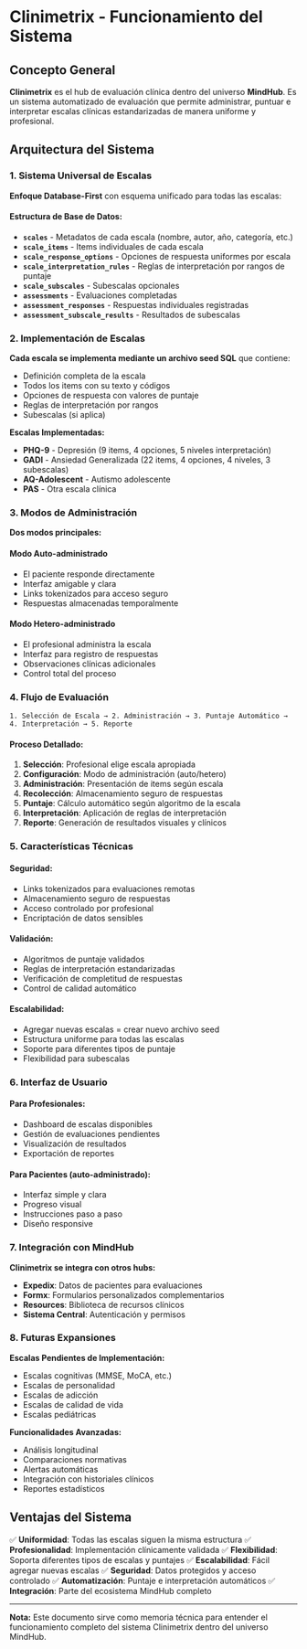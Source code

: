 # Clinimetrix - Funcionamiento del Sistema

## Concepto General

**Clinimetrix** es el hub de evaluación clínica dentro del universo **MindHub**. Es un sistema automatizado de evaluación que permite administrar, puntuar e interpretar escalas clínicas estandarizadas de manera uniforme y profesional.

## Arquitectura del Sistema

### 1. Sistema Universal de Escalas

**Enfoque Database-First** con esquema unificado para todas las escalas:

#### Estructura de Base de Datos:
- **`scales`** - Metadatos de cada escala (nombre, autor, año, categoría, etc.)
- **`scale_items`** - Items individuales de cada escala
- **`scale_response_options`** - Opciones de respuesta uniformes por escala
- **`scale_interpretation_rules`** - Reglas de interpretación por rangos de puntaje
- **`scale_subscales`** - Subescalas opcionales
- **`assessments`** - Evaluaciones completadas
- **`assessment_responses`** - Respuestas individuales registradas
- **`assessment_subscale_results`** - Resultados de subescalas

### 2. Implementación de Escalas

**Cada escala se implementa mediante un archivo seed SQL** que contiene:
- Definición completa de la escala
- Todos los items con su texto y códigos
- Opciones de respuesta con valores de puntaje
- Reglas de interpretación por rangos
- Subescalas (si aplica)

**Escalas Implementadas:**
- **PHQ-9** - Depresión (9 items, 4 opciones, 5 niveles interpretación)
- **GADI** - Ansiedad Generalizada (22 items, 4 opciones, 4 niveles, 3 subescalas)
- **AQ-Adolescent** - Autismo adolescente
- **PAS** - Otra escala clínica

### 3. Modos de Administración

**Dos modos principales:**

#### Modo Auto-administrado
- El paciente responde directamente
- Interfaz amigable y clara
- Links tokenizados para acceso seguro
- Respuestas almacenadas temporalmente

#### Modo Hetero-administrado
- El profesional administra la escala
- Interfaz para registro de respuestas
- Observaciones clínicas adicionales
- Control total del proceso

### 4. Flujo de Evaluación

```
1. Selección de Escala → 2. Administración → 3. Puntaje Automático → 4. Interpretación → 5. Reporte
```

#### Proceso Detallado:
1. **Selección**: Profesional elige escala apropiada
2. **Configuración**: Modo de administración (auto/hetero)
3. **Administración**: Presentación de items según escala
4. **Recolección**: Almacenamiento seguro de respuestas
5. **Puntaje**: Cálculo automático según algoritmo de la escala
6. **Interpretación**: Aplicación de reglas de interpretación
7. **Reporte**: Generación de resultados visuales y clínicos

### 5. Características Técnicas

#### Seguridad:
- Links tokenizados para evaluaciones remotas
- Almacenamiento seguro de respuestas
- Acceso controlado por profesional
- Encriptación de datos sensibles

#### Validación:
- Algoritmos de puntaje validados
- Reglas de interpretación estandarizadas
- Verificación de completitud de respuestas
- Control de calidad automático

#### Escalabilidad:
- Agregar nuevas escalas = crear nuevo archivo seed
- Estructura uniforme para todas las escalas
- Soporte para diferentes tipos de puntaje
- Flexibilidad para subescalas

### 6. Interfaz de Usuario

#### Para Profesionales:
- Dashboard de escalas disponibles
- Gestión de evaluaciones pendientes
- Visualización de resultados
- Exportación de reportes

#### Para Pacientes (auto-administrado):
- Interfaz simple y clara
- Progreso visual
- Instrucciones paso a paso
- Diseño responsive

### 7. Integración con MindHub

**Clinimetrix se integra con otros hubs:**
- **Expedix**: Datos de pacientes para evaluaciones
- **Formx**: Formularios personalizados complementarios
- **Resources**: Biblioteca de recursos clínicos
- **Sistema Central**: Autenticación y permisos

### 8. Futuras Expansiones

**Escalas Pendientes de Implementación:**
- Escalas cognitivas (MMSE, MoCA, etc.)
- Escalas de personalidad
- Escalas de adicción
- Escalas de calidad de vida
- Escalas pediátricas

**Funcionalidades Avanzadas:**
- Análisis longitudinal
- Comparaciones normativas
- Alertas automáticas
- Integración con historiales clínicos
- Reportes estadísticos

## Ventajas del Sistema

✅ **Uniformidad**: Todas las escalas siguen la misma estructura
✅ **Profesionalidad**: Implementación clínicamente validada
✅ **Flexibilidad**: Soporta diferentes tipos de escalas y puntajes
✅ **Escalabilidad**: Fácil agregar nuevas escalas
✅ **Seguridad**: Datos protegidos y acceso controlado
✅ **Automatización**: Puntaje e interpretación automáticos
✅ **Integración**: Parte del ecosistema MindHub completo

---

**Nota:** Este documento sirve como memoria técnica para entender el funcionamiento completo del sistema Clinimetrix dentro del universo MindHub.